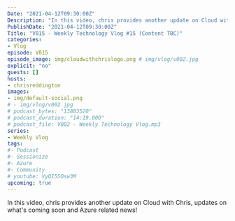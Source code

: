 ```yaml
---
Date: "2021-04-12T09:30:00Z"
Description: "In this video, chris provides another update on Cloud with Chris, updates on what's coming soon and Azure related news!"
PublishDate: "2021-04-12T09:30:00Z"
Title: "V015 - Weekly Technology Vlog #15 (Content TBC)"
categories:
- Vlog
episode: V015
episode_image: img/cloudwithchrislogo.png # img/vlog/v002.jpg
explicit: "no"
guests: []
hosts:
- chrisreddington
images:
- img/default-social.png
# - img/vlog/v002.jpg
# podcast_bytes: "13803520"
# podcast_duration: "14:19.000"
# podcast_file: V002 - Weekly Technology Vlog.mp3
series:
- Weekly Vlog
tags:
#- Podcast
#- Sessionize
#- Azure
#- Community
# youtube: VyQI5SOsw3M
upcoming: true
---
```

In this video, chris provides another update on Cloud with Chris, updates on what's coming soon and Azure related news!